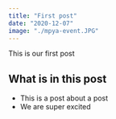 ```yaml
---
title: "First post"
date: "2020-12-07"
image: "./mpya-event.JPG"
---
```


This is our first post

## What is in this post

- This is a post about a post
- We are super excited
